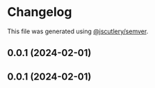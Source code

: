 # Changelog

This file was generated using [@jscutlery/semver](https://github.com/jscutlery/semver).

## 0.0.1 (2024-02-01)

## 0.0.1 (2024-02-01)
